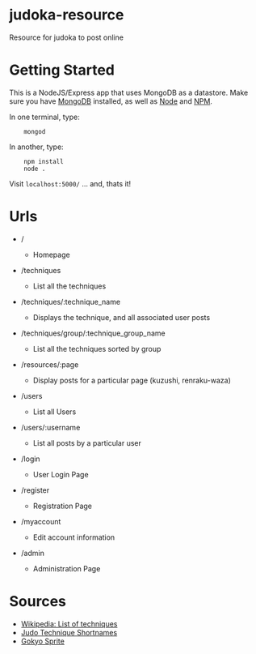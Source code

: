 judoka-resource
===============

Resource for judoka to post online

# Getting Started
This is a NodeJS/Express app that uses MongoDB as a datastore.
Make sure you have [MongoDB](http://www.mongodb.org/downloads) installed, as well as
 [Node](http://nodejs.org/download/) and [NPM](https://github.com/npm/npm#fancy-install-unix).

In one terminal, type:
```
    mongod
```

In another, type:
```
    npm install
    node .
```

Visit `localhost:5000/` ... and, thats it!


# Urls
* /
    * Homepage
* /techniques
    * List all the techniques
* /techniques/:technique_name
    * Displays the technique, and all associated user posts
* /techniques/group/:technique_group_name
    * List all the techniques sorted by group
* /resources/:page
    * Display posts for a particular page (kuzushi, renraku-waza)
* /users
    * List all Users
* /users/:username
    * List all posts by a particular user

* /login
    * User Login Page
* /register
    * Registration Page
* /myaccount
    * Edit account information
* /admin
    * Administration Page



# Sources
* [Wikipedia: List of techniques](http://en.wikipedia.org/wiki/List_of_Kodokan_judo_techniques)
* [Judo Technique Shortnames](http://judoinfo.com/)
* [Gokyo Sprite](http://en.wikipedia.org/wiki/File:Gokyo-no-waza.jpg)
